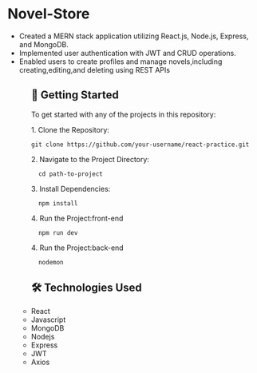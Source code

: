 # Novel-Store

 <ul><li>Created a MERN stack application utilizing React.js, Node.js, Express, and MongoDB.<br>
  <li/>Implemented user authentication with JWT and CRUD operations.<li>
 Enabled users to create profiles and manage novels,including creating,editing,and deleting using REST APIs
  <ul/>
<h2>🚀 Getting  Started</h2>
To get started with any of the projects in this repository:
<br />
<p>1.  Clone the Repository: </p>

    git clone https://github.com/your-username/react-practice.git
    
<p>2.  Navigate to the Project Directory: </p>

      cd path-to-project
<p>3.  Install Dependencies: </p>

      npm install
<p>4.  Run the Project:front-end </p>

      npm run dev
<p>4.  Run the Project:back-end </p>

      nodemon

<h2>🛠️ Technologies Used</h2>
  <li>React</li>
  <li>Javascript</li>
  <li>MongoDB</li>
  <li>Nodejs</li>
  <li>Express</li>
  <li>JWT</li>
  <li>Axios</li>
